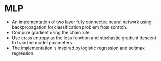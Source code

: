 # MLP

* An implementation of two layer fully connected neural network using backpropagation for classification problem from scratch. 
* Compute gradient using the chain rule.
* Use  cross entropy as the loss function and stochastic gradient descent to train the model parameters.
* The implementation is inspired by logistic regression and softmax regression. 